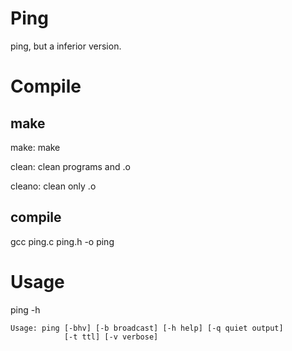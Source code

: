 # Ping

ping, but a inferior version.


# Compile

## make

make:	make

clean:	clean programs and .o

cleano:	clean only .o

## compile

gcc ping.c ping.h -o ping


# Usage

ping -h

```
Usage: ping [-bhv] [-b broadcast] [-h help] [-q quiet output]
            [-t ttl] [-v verbose]
```